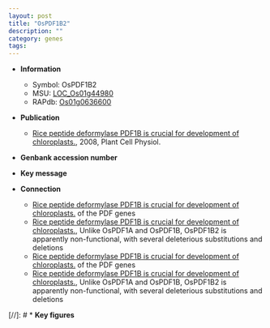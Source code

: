 ```yaml
---
layout: post
title: "OsPDF1B2"
description: ""
category: genes
tags: 
---
```


* **Information**  
    + Symbol: OsPDF1B2  
    + MSU: [LOC_Os01g44980](http://rice.plantbiology.msu.edu/cgi-bin/ORF_infopage.cgi?orf=LOC_Os01g44980)  
    + RAPdb: [Os01g0636600](http://rapdb.dna.affrc.go.jp/viewer/gbrowse_details/irgsp1?name=Os01g0636600)  

* **Publication**  
    + [Rice peptide deformylase PDF1B is crucial for development of chloroplasts.](http://www.ncbi.nlm.nih.gov/pubmed?term=Rice+peptide+deformylase+PDF1B+is+crucial+for+development+of+chloroplasts.%5BTitle%5D), 2008, Plant Cell Physiol.

* **Genbank accession number**  

* **Key message**  

* **Connection**  
    + [Rice peptide deformylase PDF1B is crucial for development of chloroplasts.](OsPDF1A,+OsPDF1B+and+OsPDF1B2) of the PDF genes
    + [Rice peptide deformylase PDF1B is crucial for development of chloroplasts.](http://www.ncbi.nlm.nih.gov/pubmed?term=Rice+peptide+deformylase+PDF1B+is+crucial+for+development+of+chloroplasts.%5BTitle%5D), Unlike OsPDF1A and OsPDF1B, OsPDF1B2 is apparently non-functional, with several deleterious substitutions and deletions
    + [Rice peptide deformylase PDF1B is crucial for development of chloroplasts.](OsPDF1A,+OsPDF1B+and+OsPDF1B2) of the PDF genes
    + [Rice peptide deformylase PDF1B is crucial for development of chloroplasts.](http://www.ncbi.nlm.nih.gov/pubmed?term=Rice+peptide+deformylase+PDF1B+is+crucial+for+development+of+chloroplasts.%5BTitle%5D), Unlike OsPDF1A and OsPDF1B, OsPDF1B2 is apparently non-functional, with several deleterious substitutions and deletions

[//]: # * **Key figures**  


